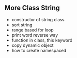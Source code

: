 ## More Class String

- constructor of string class
- sort string
- range based for loop
- print word reverse way
- function in class, this keyword
- copy dynamic object
- how to create namespaced
